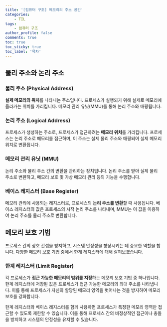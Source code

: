 ```yaml
---
title: '[컴퓨터 구조] 메모리의 주소 공간'
categories:
    - TIL
tags:
    - 컴퓨터 구조
author_profile: false
comments: true
toc: true
toc_sticky: true
toc_label: '목차'
---
```


## 물리 주소와 논리 주소
### 물리 주소 (Physical Address)
**실제 메모리의 위치**를 나타내는 주소입니다. 프로세스가 실행되기 위해 실제로 메모리에 올라가는 위치를 가리킵니다. 메모리 관리 유닛(MMU)를 통해 논리 주소와 매핑됩니다.

### 논리 주소 (Logical Address)
프로세스가 생성하는 주소로, 프로세스가 접근하려는 **메모리 위치**를 가리킵니다. 프로세스는 논리 주소로 메모리를 접근하며, 이 주소는 실제 물리 주소와 매핑되어 실제 메모리 위치로 변환됩니다.

### 메모리 관리 유닛 (MMU)
논리 주소와 물리 주소 간의 변환을 관리하는 장치입니다. 논리 주소를 받아 실제 물리 주소로 변환하고, 메모리 보호 및 가상 메모리 관리 등의 기능을 수행합니다.

### 베이스 레지스터 (Base Register)
메모리 관리에 사용되는 레지스터로, 프로세스의 **논리 주소를 변환**할 때 사용됩니다. 베이스 레지스터의 값은 프로세스의 시작 논리 주소를 나타내며, MMU는 이 값을 이용하여 논리 주소를 물리 주소로 변환합니다.

## 메모리 보호 기법
프로세스 간의 상호 간섭을 방지하고, 시스템 안정성을 향상시키는 데 중요한 역할을 합니다. 다양한 메모리 보호 기법 중에서 한계 레지스터에 대해 살펴보겠습니다.

### 한계 레지스터 (Limit Register)
각 프로세스가 **접근 가능한 메모리의 범위를 지정**하는 메모리 보호 기법 중 하나입니다. 한계 레지스터에 저장된 값은 프로세스가 접근 가능한 메모리의 최대 주소를 나타냅니다. 이를 통해 프로세스가 자신의 할당된 메모리 영역을 벗어나는 것을 방지하여 메모리 보호를 강화합니다.

한계 레지스터와 베이스 레지스터를 함께 사용하면 프로세스가 특정한 메모리 영역만 접근할 수 있도록 제한할 수 있습니다. 이를 통해 프로세스 간의 비정상적인 접근이나 충돌을 방지하고 시스템의 안정성을 유지할 수 있습니다.